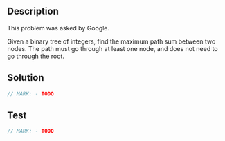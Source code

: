 ## Description

This problem was asked by Google.

Given a binary tree of integers, find the maximum path sum between two nodes. The path must go through at least one node, and does not need to go through the root.

## Solution

```swift
// MARK: - TODO
```
## Test

```swift
// MARK: - TODO
```